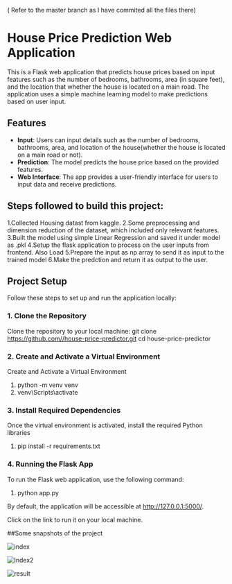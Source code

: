 ( Refer to the master branch as I have commited all the files there)
# House Price Prediction Web Application

This is a Flask web application that predicts house prices based on input features such as the number of bedrooms, bathrooms, area (in square feet), and the location that whether the house is located on a main road. The application uses a simple machine learning model to make predictions based on user input.

## Features
- **Input**: Users can input details such as the number of bedrooms, bathrooms, area, and location of the house(whether the house is located on a main road or not).
- **Prediction**: The model predicts the house price based on the provided features.
- **Web Interface**: The app provides a  user-friendly interface for users to input data and receive predictions.


## Steps followed to build this project:
1.Collected Housing datast from kaggle.
2.Some preprocessing and dimension reduction of the dataset, which included only relevant features.
3.Built the model using simple Linear Regression and saved it under model as .pkl 
4.Setup the flask application to process on the user inputs from frontend. Also Load
5.Prepare the input as np array to send it as input to the trained model
6.Make the predction and return it as output to the user.



## Project Setup

Follow these steps to set up and run the application locally:

### 1. Clone the Repository
Clone the repository to your local machine:
git clone https://github.com//house-price-predictor.git
cd house-price-predictor


### 2. Create and Activate a Virtual Environment
Create and Activate a Virtual Environment
1. python -m venv venv
2. venv\Scripts\activate

### 3. Install Required Dependencies
Once the virtual environment is activated, install the required Python libraries
1. pip install -r requirements.txt


### 4. Running the Flask App
To run the Flask web application, use the following command:
1. python app.py

By default, the application will be accessible at http://127.0.0.1:5000/.

Click on the link to run it on your local machine.



##Some snapshots of the project

![index](https://github.com/user-attachments/assets/e2fa6cd1-6bed-45a7-bfdb-99612a8c1296)


![Index2](https://github.com/user-attachments/assets/946811c7-4be8-4df3-96bb-141f9e140a0e)


![result](https://github.com/user-attachments/assets/d8677d08-88c9-42f7-b4d1-60d54e25f774)



